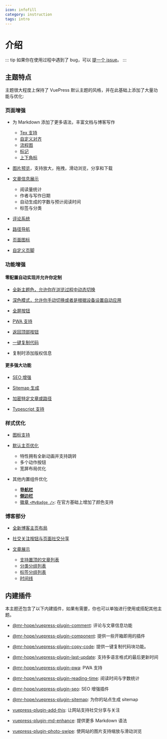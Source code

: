 ```yaml
---
icon: infofill
category: instruction
tags: intro
---
```


# 介绍

::: tip
如果你在使用过程中遇到了 bug，可以 [提一个 issue](https://github.com/Mister-Hope/vuepress-theme-hope/issues)。
:::

## 主题特点

主题很大程度上保持了 VuePress 默认主题的风格，并在此基础上添加了大量功能与优化:

### 页面增强

- 为 Markdown 添加了更多语法，丰富文档与博客写作

  - [Tex 支持](feature/markdown/tex.md)
  - [自定义对齐](feature/markdown/align.md)
  - [流程图](feature/markdown/flowchart.md)
  - [标记](feature/markdown/mark.md)
  - [上下角标](feature/markdown/sup-sub.md)

- [图片预览](layout/page.md#图片预览)，支持放大，拖拽，滑动浏览，分享和下载

- [文章信息展示](layout/page.md#文章信息展示)

  - 阅读量统计
  - 作者与写作日期
  - 自动生成的字数与预计阅读时间
  - 标签与分类

- [评论系统](feature/comment.md)

- [路径导航](layout/page.md#路径导航)

- [页面图标](layout/page.md#图标支持)

- [自定义页脚](layout/page.md#页脚支持)

### 功能增强

#### 零配置自动实现并允许你定制

- [全新主题色，允许你在浏览过程中动态切换](feature/theme.md#主题色)

- [深色模式，允许你手动切换或者是根据设备设置自动应用](feature/theme.md#深色模式)

- [全屏按钮](feature/theme.md#全屏按钮)

- [PWA 支持](../config/plugin/pwa.md)

- [返回顶部按钮](feature/component.md#返回顶部按钮-backtotop)

- [一键复制代码](https://vuepress-copy-code.mrhope.site/zh/)

- 复制时添加版权信息

#### 更多强大功能

- [SEO 增强](feature/seoAndSitemap.md#SEO)

- [Sitemap 生成](feature/seoAndSitemap.md#Sitemap)

- [加密特定文章或路径](feature/encrypt.md)

- [Typescript 支持](feature/typescript.md)

### 样式优化

- [图标支持](feature/readme.md)

- [默认主页优化](layout/home.md)

  - 特性拥有全新动画并支持跳转
  - 多个动作按钮
  - 宽屏布局优化

- 其他内置组件优化

  - [**导航栏**](layout/navbar.md)
  - [**侧边栏**](layout/sidebar.md)
  - [徽章 `<MyBadge />`](feature/component.md#徽章-mybadge): 在官方基础上增加了颜色支持

### 博客部分

- [全新博客主页布局](layout/blog.md)

- [社交关注按钮与页面社交分享](https://vuepress-add-this.mrhope.site/zh/)

- [文章展示](feature/blog.md)

  - [支持置顶的文章列表](feature/blog.md#文章)
  - [分类分组列表](feature/blog.md#分类)
  - [标签分组列表](feature/blog.md#标签)
  - [时间线](feature/blog.md#时间线)

## 内建插件

本主题还包含了以下内建插件，如果有需要，你也可以单独进行使用或搭配其他主题。

- [@mr-hope/vuepress-plugin-comment][comment]: 评论与文章信息功能

- [@mr-hope/vuepress-plugin-component](feature/component.md): 提供一些开箱即用的插件

- [@mr-hope/vuepress-plugin-copy-code][copy-code]: 提供一键复制代码块功能。

- [@mr-hope/vuepress-plugin-last-update][last-update]: 支持多语言格式的最后更新时间

- [@mr-hope/vuepress-plugin-pwa](../config/plugin/pwa.md): PWA 支持

- [@mr-hope/vuepress-plugin-reading-time][reading-time]: 阅读时间与字数统计

- [@mr-hope/vuepress-plugin-seo][seo]: SEO 增强插件

- [@mr-hope/vuepress-plugin-sitemap][sitemap]: 为你的站点生成 sitemap

- [vuepress-plugin-add-this][add-this]: 让网站支持社交分享与关注

- [vuepress-plugin-md-enhance][md-enhance]: 提供更多 Markdown 语法

- [vuepress-plugin-photo-swipe][photo-swipe]: 使网站的图片支持缩放与滑动浏览

[add-this]: https://vuepress-add-this.mrhope.site/zh/
[comment]: https://vuepress-comment.mrhope.site/zh/
[copy-code]: https://vuepress-copy-code.mrhope.site/zh/
[last-update]: https://vuepress-last-update.mrhope.site/zh/
[md-enhance]: https://vuepress-md-enhance.mrhope.site/zh/
[photo-swipe]: https://vuepress-photo-swipe.mrhope.site/zh/
[reading-time]: https://vuepress-reading-time.mrhope.site/zh/
[seo]: https://vuepress-seo.mrhope.site/zh/
[sitemap]: https://vuepress-sitemap.mrhope.site/zh/
